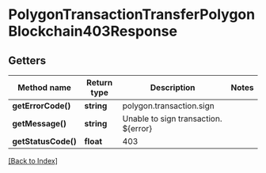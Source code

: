 # PolygonTransactionTransferPolygonBlockchain403Response

## Getters

Method name | Return type | Description | Notes
------------ | ------------- | ------------- | -------------
**getErrorCode()** | **string** | polygon.transaction.sign |
**getMessage()** | **string** | Unable to sign transaction. ${error} |
**getStatusCode()** | **float** | 403 |

[[Back to Index]](../index.md)
